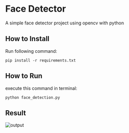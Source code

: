 # Face Detector
A simple face detector project using opencv with python

## How to Install
Run following command:
```
pip install -r requirements.txt
```

## How to Run
execute this command in terminal:
```
python face_detection.py
```

## Result
![output](output.jpg)

